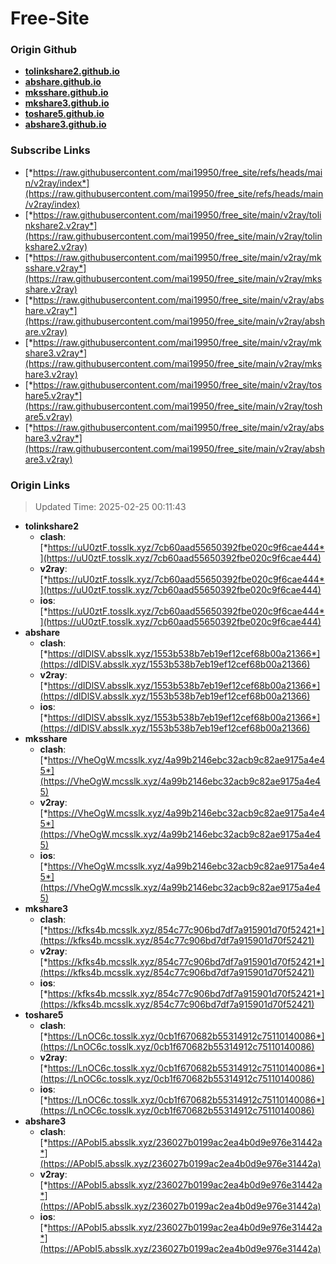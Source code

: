 # Free-Site

### Origin Github

- [**tolinkshare2.github.io**](https://github.com/tolinkshare2/tolinkshare2.github.io)
- [**abshare.github.io**](https://github.com/abshare/abshare.github.io)
- [**mksshare.github.io**](https://github.com/mksshare/mksshare.github.io)
- [**mkshare3.github.io**](https://github.com/mkshare3/mkshare3.github.io)
- [**toshare5.github.io**](https://github.com/toshare5/toshare5.github.io)
- [**abshare3.github.io**](https://github.com/abshare3/abshare3.github.io)

### Subscribe Links

- [*https://raw.githubusercontent.com/mai19950/free_site/refs/heads/main/v2ray/index*](https://raw.githubusercontent.com/mai19950/free_site/refs/heads/main/v2ray/index)
- [*https://raw.githubusercontent.com/mai19950/free_site/main/v2ray/tolinkshare2.v2ray*](https://raw.githubusercontent.com/mai19950/free_site/main/v2ray/tolinkshare2.v2ray)
- [*https://raw.githubusercontent.com/mai19950/free_site/main/v2ray/mksshare.v2ray*](https://raw.githubusercontent.com/mai19950/free_site/main/v2ray/mksshare.v2ray)
- [*https://raw.githubusercontent.com/mai19950/free_site/main/v2ray/abshare.v2ray*](https://raw.githubusercontent.com/mai19950/free_site/main/v2ray/abshare.v2ray)
- [*https://raw.githubusercontent.com/mai19950/free_site/main/v2ray/mkshare3.v2ray*](https://raw.githubusercontent.com/mai19950/free_site/main/v2ray/mkshare3.v2ray)
- [*https://raw.githubusercontent.com/mai19950/free_site/main/v2ray/toshare5.v2ray*](https://raw.githubusercontent.com/mai19950/free_site/main/v2ray/toshare5.v2ray)
- [*https://raw.githubusercontent.com/mai19950/free_site/main/v2ray/abshare3.v2ray*](https://raw.githubusercontent.com/mai19950/free_site/main/v2ray/abshare3.v2ray)

### Origin Links

> Updated Time: 2025-02-25 00:11:43

- **tolinkshare2**
  - **clash**: [*https://uU0ztF.tosslk.xyz/7cb60aad55650392fbe020c9f6cae444*](https://uU0ztF.tosslk.xyz/7cb60aad55650392fbe020c9f6cae444)
  - **v2ray**: [*https://uU0ztF.tosslk.xyz/7cb60aad55650392fbe020c9f6cae444*](https://uU0ztF.tosslk.xyz/7cb60aad55650392fbe020c9f6cae444)
  - **ios**: [*https://uU0ztF.tosslk.xyz/7cb60aad55650392fbe020c9f6cae444*](https://uU0ztF.tosslk.xyz/7cb60aad55650392fbe020c9f6cae444)
- **abshare**
  - **clash**: [*https://dIDlSV.absslk.xyz/1553b538b7eb19ef12cef68b00a21366*](https://dIDlSV.absslk.xyz/1553b538b7eb19ef12cef68b00a21366)
  - **v2ray**: [*https://dIDlSV.absslk.xyz/1553b538b7eb19ef12cef68b00a21366*](https://dIDlSV.absslk.xyz/1553b538b7eb19ef12cef68b00a21366)
  - **ios**: [*https://dIDlSV.absslk.xyz/1553b538b7eb19ef12cef68b00a21366*](https://dIDlSV.absslk.xyz/1553b538b7eb19ef12cef68b00a21366)
- **mksshare**
  - **clash**: [*https://VheOgW.mcsslk.xyz/4a99b2146ebc32acb9c82ae9175a4e45*](https://VheOgW.mcsslk.xyz/4a99b2146ebc32acb9c82ae9175a4e45)
  - **v2ray**: [*https://VheOgW.mcsslk.xyz/4a99b2146ebc32acb9c82ae9175a4e45*](https://VheOgW.mcsslk.xyz/4a99b2146ebc32acb9c82ae9175a4e45)
  - **ios**: [*https://VheOgW.mcsslk.xyz/4a99b2146ebc32acb9c82ae9175a4e45*](https://VheOgW.mcsslk.xyz/4a99b2146ebc32acb9c82ae9175a4e45)
- **mkshare3**
  - **clash**: [*https://kfks4b.mcsslk.xyz/854c77c906bd7df7a915901d70f52421*](https://kfks4b.mcsslk.xyz/854c77c906bd7df7a915901d70f52421)
  - **v2ray**: [*https://kfks4b.mcsslk.xyz/854c77c906bd7df7a915901d70f52421*](https://kfks4b.mcsslk.xyz/854c77c906bd7df7a915901d70f52421)
  - **ios**: [*https://kfks4b.mcsslk.xyz/854c77c906bd7df7a915901d70f52421*](https://kfks4b.mcsslk.xyz/854c77c906bd7df7a915901d70f52421)
- **toshare5**
  - **clash**: [*https://LnOC6c.tosslk.xyz/0cb1f670682b55314912c75110140086*](https://LnOC6c.tosslk.xyz/0cb1f670682b55314912c75110140086)
  - **v2ray**: [*https://LnOC6c.tosslk.xyz/0cb1f670682b55314912c75110140086*](https://LnOC6c.tosslk.xyz/0cb1f670682b55314912c75110140086)
  - **ios**: [*https://LnOC6c.tosslk.xyz/0cb1f670682b55314912c75110140086*](https://LnOC6c.tosslk.xyz/0cb1f670682b55314912c75110140086)
- **abshare3**
  - **clash**: [*https://APobI5.absslk.xyz/236027b0199ac2ea4b0d9e976e31442a*](https://APobI5.absslk.xyz/236027b0199ac2ea4b0d9e976e31442a)
  - **v2ray**: [*https://APobI5.absslk.xyz/236027b0199ac2ea4b0d9e976e31442a*](https://APobI5.absslk.xyz/236027b0199ac2ea4b0d9e976e31442a)
  - **ios**: [*https://APobI5.absslk.xyz/236027b0199ac2ea4b0d9e976e31442a*](https://APobI5.absslk.xyz/236027b0199ac2ea4b0d9e976e31442a)
